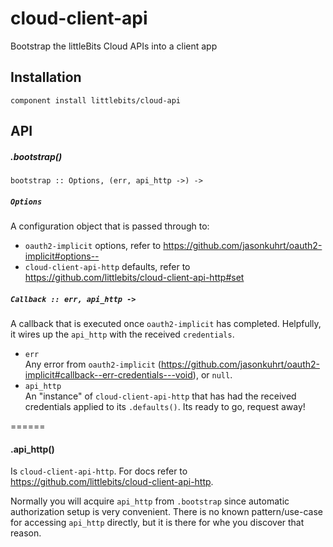 # cloud-client-api
Bootstrap the littleBits Cloud APIs into a client app

## Installation

    component install littlebits/cloud-api

## API

##### .bootstrap()

    bootstrap :: Options, (err, api_http ->) ->

##### `Options`
A configuration object that is passed through to:

- `oauth2-implicit` options, refer to https://github.com/jasonkuhrt/oauth2-implicit#options--
- `cloud-client-api-http` defaults, refer to https://github.com/littlebits/cloud-client-api-http#set

##### `Callback :: err, api_http ->`
A callback that is executed once `oauth2-implicit` has completed. Helpfully, it wires up the `api_http` with the received `credentials`.

- `err`  
Any error from `oauth2-implicit` (https://github.com/jasonkuhrt/oauth2-implicit#callback--err-credentials---void), or `null`.
- `api_http`  
An "instance" of `cloud-client-api-http` that has had the received credentials applied to its `.defaults()`. Its ready to go, request away!


======
#### .api_http()

Is `cloud-client-api-http`. For docs refer to https://github.com/littlebits/cloud-client-api-http.

Normally you will acquire `api_http` from `.bootstrap` since automatic authorization setup is very convenient. There is no known pattern/use-case for accessing `api_http` directly, but it is there for whe you discover that reason.

